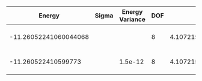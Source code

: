 | Energy                | Sigma | Energy Variance | DOF | Einf              | Method                   | Reference |
|-----------------------|-------|-----------------|-----|-------------------|--------------------------|-----------|
| -11.26052241060044068 |       |                 | 8   | 4.107215611428571 | Exact diagonalization    | TODO: own code (ED) |
| -11.260522410599773   |       | 1.5e-12         | 8   | 4.107215611428571 | DMRG (MaxBondDim ~1500)  | TODO: ask Max |
